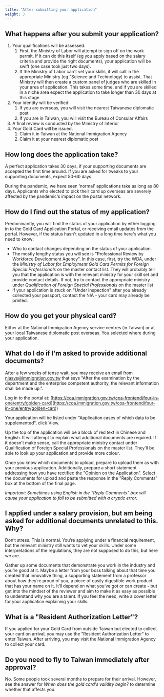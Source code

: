 ```yaml
---
title: "After submitting your application"
weight: 3
---
```

<!--- (c) Tom Fifield, licensed under a
Creative Commons Attribution-NonCommercial-ShareAlike 4.0 International License. -->

## What happens after you submit your application?
1. Your qualifications will be assessed.
    1. First, the Ministry of Labor will attempt to sign off on the work permit. If it can do this itself (eg you apply based on the salary criteria and provide the right documents), your application will be swift (one case took just two days).
    1. If the Ministry of Labor can't vet your skills, it will call in the appropriate Ministry (eg "Science and Technology) to assist. That Ministry will then create a custom panel of judges who are skilled in your area of application. This takes some time, and if you are skilled in a niche area expect the application to take longer than 30 days at this stage.
1. Your identity will be verified
    1. If you are overseas, you will visit the nearest Taiwanese diplomatic post
    1. If you are in Taiwan, you will visit the Bureau of Consular Affairs
1. A final review is conducted by the Ministry of Interior
1. Your Gold Card will be issued.
    1. Claim it in Taiwan at the National Immigration Agency
    1. Claim it at your nearest diplomatic post

## How long does the application take?
A perfect application takes 30 days, if your supporting documents are accepted the first time around.
 If you are asked for tweaks to your supporting documents, expect 50-60 days.

During the pandemic, we have seen 'normal' applications take as long as 80 days. Applicants who
elected to pick their card up overseas are severely affected by the pandemic's impact on the postal
network.

## How do I find out the status of my application?
Predominantly, you will find the status of your application by either logging in to the Gold Card
 Application Portal, or receiving email updates from the portal. However, if the status hasn't updated in
 a long time here's what you need to know:
*  Who to contact changes depending on the status of your application.
* The mostly lengthy status you will see is "Professional Review by Workforce Development Agency".
    In this case, first, try the WDA, under the _Ministry of Labor for Employment Gold Card Permits
    for Foreign Special Professionals_ on the master contact list. They will probably tell you that
    the application is with the relevant ministry for your skill set and provide contact details. If not,
    try to contact the appropriate ministry under _Qualification of Foreign Special Professionals_ on the master list
* If your application is stuck on "Under inspection" after you already collected your passport,
    contact the NIA - your card may already be printed.


## How do you get your physical card?
Either at the National Immigration Agency service centres (in Taiwan) or at your local Taiwanese
 diplomatic post overseas. You selected where during your application.


## What do I do if I'm asked to provide additional documents?
After a few weeks of tense wait, you may receive an email from niasys@immigration.gov.tw that says
"After the examination by the department and the enterprise competent authority, the relevant information shall be made up.".

Log in to the portal at:
[https://coa.immigration.gov.tw/coa-frontend/four-in-one/entry/golden-card](https://coa.immigration.gov.tw/coa-frontend/four-in-one/entry/golden-card)

Your application will be listed under "Application cases of which data to be supplemented", click View.

Up the top of the application will be a block of red text in Chinese and English. It will attempt
 to explain what additional documents are required. If it doesn't make sense, call the appropriate
ministry contact under Qualification of Foreign Special Professionals on the master list. They'll be
 able to look up your application and provide more colour.


Once you know which documents to upload, prepare to upload them as with your previous application.
 Additionally, prepare a short statement addressing how you have rectified the "Opinion
 on the Application". Select the documents for upload and paste the response in the "Reply Comments"
 box at the bottom of the final page.

_Important: Sometimes using English in the "Reply Comments" box will cause your application to fail
 to be submitted with a cryptic error._

## I applied under a salary provision, but am being asked for additional documents unrelated to this. Why?
Don’t stress. This is normal. You’re applying under a financial requirement, but the relevant
 ministry still wants to vet your skills. Under some interpretations of the regulations, they
 are not supposed to do this, but here we are.

Gather up some documents that demonstrate you work in the industry and you’re good at it. Maybe a
 letter from your boss talking about that time you created that innovative thing, a supporting
 statement from a professor about how they’re proud of you, a piece of easily digestible work
 product that has your name on it. It’ll depend on what you’ve got or can create - but get into
 the mindset of the reviewer and aim to make it as easy as possible to understand why you are a
 talent. If you feel the need, write a cover letter for your application explaining your skills.


## What is a "Resident Authorization Letter"?
If you applied for your Gold Card from outside Taiwan but elected to collect your card
on arrival, you may use the "Resident Authorization Letter" to enter Taiwan. After arriving,
 you may visit the National Immigration Agency to collect your card.

## Do you need to fly to Taiwan immediately after approval?
No. Some people took several months to prepare for their arrival. However, see the answer for
_When does the gold card's validity begin?_ to determine whether that affects you.
<!-- TODO: need to link to this answer. -->
